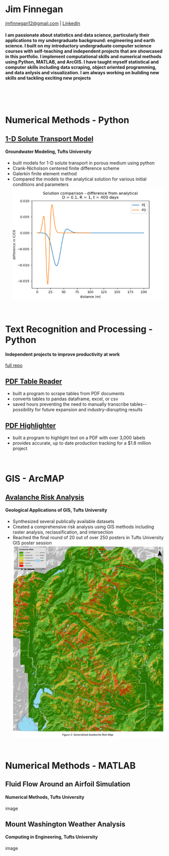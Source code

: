 # Jim Finnegan
[jmfinnegan12@gmail.com](mailto:jmfinnegan12@gmail.com?subject=GitHub%20Portfolio) | [LinkedIn](https://www.linkedin.com/in/james-m-finnegan/)

#### I am passionate about statistics and data science, particularly their applications to my undergraduate background: engineering and earth science. I built on my introductory undergraduate computer science courses with self-teaching and independent projects that are showcased in this portfolio. I implement computational skills and numerical methods using Python, MATLAB, and ArcGIS. I have taught myself statistical and computer skills including data scraping, object oriented programming, and data anlysis and visualization. I am always working on building new skills and tackling exciting new projects

<br/><br/><br/>

# Numerical Methods - Python
## [1-D Solute Transport Model](https://github.com/jmfinnegan12/1Dtransport)
#### Groundwater Modeling, Tufts University
- built models for 1-D solute transport in porous medium using python
- Crank-Nicholson centered finite difference scheme
- Galerkin finite element method 
- Compared the models to the analytical solution for various initial conditions and parameters
![](/images/comparison_D_1_t400.png)

<br/>

# Text Recognition and Processing - Python
#### Independent projects to improve productivity at work
[full repo](https://github.com/jmfinnegan12/pdf)
## [PDF Table Reader](https://github.com/jmfinnegan12/pdf/blob/main/TableReader_finalized.ipynb)
- built a program to scrape tables from PDF documents
- converts tables to pandas dataframe, excel, or csv
- saved hours preventing the need to manually transcribe tables--possibility for future expansion and industry-disrupting results


## [PDF Highlighter](https://github.com/jmfinnegan12/pdf/blob/main/PDF%20Highlight.ipynb)
- built a program to highlight text on a PDF with over 3,000 labels
- provides accurate, up to date production tracking for a $1.8 million project

<br/>

# GIS - ArcMAP
## [Avalanche Risk Analysis](https://github.com/jmfinnegan12/avalanche)
#### Geological Applications of GIS, Tufts University
- Synthesized several publically available datasets
- Created a comprehensive risk analysis using GIS methods including raster analysis, reclassification, and intersection
- Reached the final round of 20 out of over 250 posters in Tufts University GIS poster session
![alt text](https://github.com/jmfinnegan12/avalanche/blob/main/generalized%20risk%20map.PNG)

<br/>

# Numerical Methods - MATLAB
## Fluid Flow Around an Airfoil Simulation
#### Numerical Methods, Tufts University
image

## Mount Washington Weather Analysis
#### Computing in Engineering, Tufts University
image
